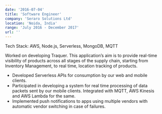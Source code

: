 ```yaml
---
date: '2016-07-04'
title: 'Software Engineer'
company: 'Seraro Solutions Ltd'
location: 'Noida, India'
range: 'July 2016 - December 2017'
url: ''
---
```


Tech Stack: AWS, Node.js, Serverless, MongoDB, MQTT

Worked on developing Traquer. This application’s aim is to provide real-time visibility of products across all stages of the supply chain, starting from Inventory Management, to real time, location tracking of products.

- Developed Serverless APIs for consumption by our web and mobile clients.
- Participated in developing a system for real time processing of data packets sent by our mobile clients. Integrated with MQTT, AWS Kinesis and AWS Lambda for the same. 
- Implemented push notifications to apps using multiple vendors with automatic vendor switching in case of failures.
